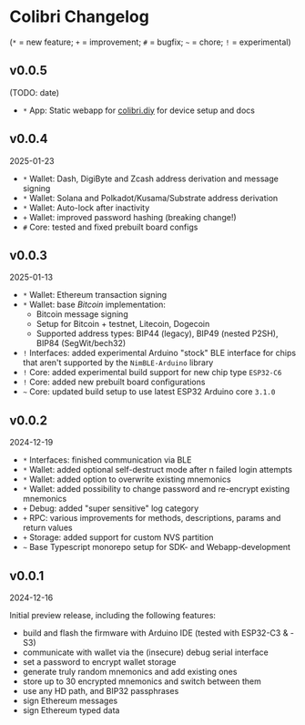 # Colibri Changelog

(`*` = new feature; `+` = improvement; `#` = bugfix; `~` = chore; `!` = experimental)

## v0.0.5

(TODO: date)

- `*` App: Static webapp for [colibri.diy](https://colibri.diy) for device setup and docs

## v0.0.4

2025-01-23

- `*` Wallet: Dash, DigiByte and Zcash address derivation and message signing
- `*` Wallet: Solana and Polkadot/Kusama/Substrate address derivation
- `*` Wallet: Auto-lock after inactivity
- `+` Wallet: improved password hashing (breaking change!)
- `#` Core: tested and fixed prebuilt board configs

## v0.0.3

2025-01-13

- `*` Wallet: Ethereum transaction signing
- `*` Wallet: base _Bitcoin_ implementation:
  - Bitcoin message signing
  - Setup for Bitcoin + testnet, Litecoin, Dogecoin
  - Supported address types: BIP44 (legacy), BIP49 (nested P2SH), BIP84 (SegWit/bech32)
- `!` Interfaces: added experimental Arduino "stock" BLE interface for chips that aren't supported by the `NimBLE-Arduino` library
- `!` Core: added experimental build support for new chip type `ESP32-C6`
- `!` Core: added new prebuilt board configurations
- `~` Core: updated build setup to use latest ESP32 Arduino core `3.1.0`

## v0.0.2

2024-12-19

- `*` Interfaces: finished communication via BLE
- `*` Wallet: added optional self-destruct mode after n failed login attempts
- `*` Wallet: added option to overwrite existing mnemonics
- `*` Wallet: added possibility to change password and re-encrypt existing mnemonics
- `+` Debug: added "super sensitive" log category
- `+` RPC: various improvements for methods, descriptions, params and return values
- `+` Storage: added support for custom NVS partition
- `~` Base Typescript monorepo setup for SDK- and Webapp-development

## v0.0.1

2024-12-16

Initial preview release, including the following features:

- build and flash the firmware with Arduino IDE (tested with ESP32-C3 & -S3)
- communicate with wallet via the (insecure) debug serial interface
- set a password to encrypt wallet storage
- generate truly random mnemonics and add existing ones
- store up to 30 encrypted mnemonics and switch between them
- use any HD path, and BIP32 passphrases
- sign Ethereum messages
- sign Ethereum typed data
